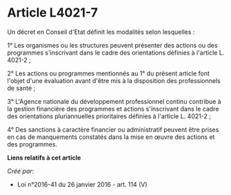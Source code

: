 # Article L4021-7

Un décret en Conseil d'Etat définit les modalités selon lesquelles :

1° Les organismes ou les structures peuvent présenter des actions ou des programmes s'inscrivant dans le cadre des
orientations définies à l'article L. 4021-2 ;

2° Les actions ou programmes mentionnés au 1° du présent article font l'objet d'une évaluation avant d'être mis à la
disposition des professionnels de santé ;

3° L'Agence nationale du développement professionnel continu contribue à la gestion financière des programmes et actions
s'inscrivant dans le cadre des orientations pluriannuelles prioritaires définies à l'article L. 4021-2 ;

4° Des sanctions à caractère financier ou administratif peuvent être prises en cas de manquements constatés dans la mise en
œuvre des actions et des programmes.

**Liens relatifs à cet article**

_Créé par_:

  - Loi n°2016-41 du 26 janvier 2016 - art. 114 (V)

